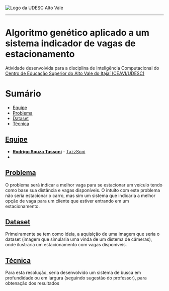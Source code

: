 <!-- Visualizador online: https://stackedit.io/ -->
 ![Logo da UDESC Alto Vale](http://www1.udesc.br/imagens/id_submenu/2019/marca_alto_vale_horizontal_assinatura_rgb_01.jpg)

---

# Algoritmo genético aplicado a um sistema indicador de vagas de estacionamento

Atividade desenvolvida para a disciplina de Inteligência Computacional do [Centro de Educação Superior do Alto Vale do Itajaí (CEAVI/UDESC)](https://www.udesc.br/ceavi)

# Sumário
* [Equipe](#equipe)
* [Problema](#problema)
* [Dataset](#dataset)
* [Técnica](#tecnica)

## [Equipe](#equipe)
 - [**Rodrigo Souza Tassoni**](mailto:tazzsoni@gmail.com) - [TazzSoni](https://github.com/tazzsoni)
 - 
## [Problema](#problema)
O problema será indicar a melhor vaga para se estacionar um veículo tendo como base sua distância e vagas disponíveis. O intuito com este problema não seria estacionar o carro, mas sim um sistema que indicaria a melhor opção de vaga para um cliente que estiver entrando em um estacionamento.

## [Dataset](#dataset)
Primeiramente se tem como ideia, a aquisição de uma imagem que seria o dataset (imagem que simularia uma vinda de um distema de câmeras), onde ilustraria um estacionamento com vagas disponíveis.

## [Técnica](#tecnica)
Para esta resolução, seria desenvolvido um sistema de busca em profundidade ou em largura (seguindo sugestão do professor), para obtenação dos resultados


